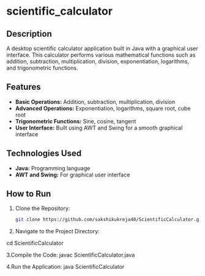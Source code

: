 # scientific_calculator

## Description

A desktop scientific calculator application built in Java with a graphical user interface. This calculator performs various mathematical functions such as addition, subtraction, multiplication, division, exponentiation, logarithms, and trigonometric functions.

## Features

- **Basic Operations:** Addition, subtraction, multiplication, division
- **Advanced Operations:** Exponentiation, logarithms, square root, cube root
- **Trigonometric Functions:** Sine, cosine, tangent
- **User Interface:** Built using AWT and Swing for a smooth graphical interface

## Technologies Used

- **Java:** Programming language
- **AWT and Swing:** For graphical user interface

## How to Run

1. Clone the Repository:
   ```bash
   git clone https://github.com/sakshikukreja40/ScientificCalculator.git
2. Navigate to the Project Directory:


cd ScientificCalculator

3.Compile the Code:
javac ScientificCalculator.java

4.Run the Application:
java ScientificCalculator

